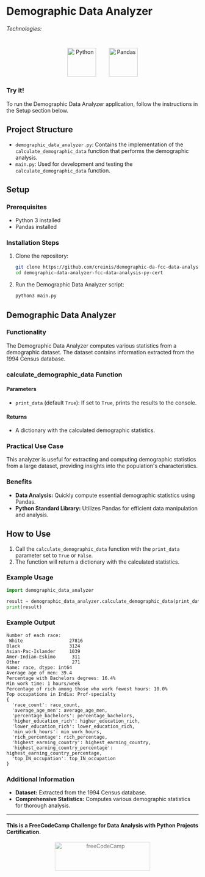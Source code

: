 # Demographic Data Analyzer

###### Technologies:
<p align="center">
<img src="https://img.icons8.com/color/75/000000/python.png" width="75" height="75" alt="Python" style="margin: 10px 15px 0 15px;" />
<img src="https://pandas.pydata.org/static/img/pandas_white.svg" width="75" height="75" alt="Pandas" style="margin: 10px 15px 0 15px;" />
</p>

### Try it!

To run the Demographic Data Analyzer application, follow the instructions in the Setup section below.

## Project Structure

- `demographic_data_analyzer.py`: Contains the implementation of the `calculate_demographic_data` function that performs the demographic analysis.
- `main.py`: Used for development and testing the `calculate_demographic_data` function.

## Setup

### Prerequisites

- Python 3 installed
- Pandas installed

### Installation Steps

1. Clone the repository:
   ```bash
   git clone https://github.com/creinis/demographic-da-fcc-data-analyses-py-cert.git
   cd demographic-data-analyzer-fcc-data-analysis-py-cert
   ```

2. Run the Demographic Data Analyzer script:
   ```bash
   python3 main.py
   ```

## Demographic Data Analyzer

### Functionality

The Demographic Data Analyzer computes various statistics from a demographic dataset. The dataset contains information extracted from the 1994 Census database.

### calculate_demographic_data Function

#### Parameters

- `print_data` (default `True`): If set to `True`, prints the results to the console.

#### Returns

- A dictionary with the calculated demographic statistics.

### Practical Use Case

This analyzer is useful for extracting and computing demographic statistics from a large dataset, providing insights into the population's characteristics.

### Benefits

- **Data Analysis:** Quickly compute essential demographic statistics using Pandas.
- **Python Standard Library:** Utilizes Pandas for efficient data manipulation and analysis.

## How to Use

1. Call the `calculate_demographic_data` function with the `print_data` parameter set to `True` or `False`.
2. The function will return a dictionary with the calculated statistics.

### Example Usage

```python
import demographic_data_analyzer

result = demographic_data_analyzer.calculate_demographic_data(print_data=True)
print(result)
```

### Example Output

```plaintext
Number of each race:
 White                 27816
Black                  3124
Asian-Pac-Islander     1039
Amer-Indian-Eskimo      311
Other                   271
Name: race, dtype: int64
Average age of men: 39.4
Percentage with Bachelors degrees: 16.4%
Min work time: 1 hours/week
Percentage of rich among those who work fewest hours: 10.0%
Top occupations in India: Prof-specialty
{
  'race_count': race_count,
  'average_age_men': average_age_men,
  'percentage_bachelors': percentage_bachelors,
  'higher_education_rich': higher_education_rich,
  'lower_education_rich': lower_education_rich,
  'min_work_hours': min_work_hours,
  'rich_percentage': rich_percentage,
  'highest_earning_country': highest_earning_country,
  'highest_earning_country_percentage': highest_earning_country_percentage,
  'top_IN_occupation': top_IN_occupation
}
```

### Additional Information

- **Dataset:** Extracted from the 1994 Census database.
- **Comprehensive Statistics:** Computes various demographic statistics for thorough analysis.

---
#### This is a FreeCodeCamp Challenge for Data Analysis with Python Projects Certification.
<p align="center">
<img src="https://cdn.freecodecamp.org/platform/universal/fcc_primary.svg" width="250" height="75" alt="freeCodeCamp" style="margin: 0 15px; opacity: 0.6" />
</p>
